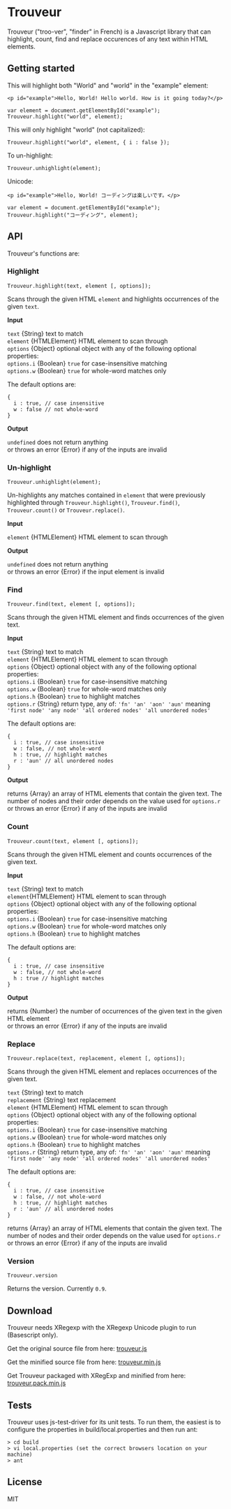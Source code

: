 Trouveur
========

Trouveur ("troo-ver", "finder" in French) is a Javascript library that can highlight, count, find and replace occurences of any text within HTML elements.

Getting started
---------------

This will highlight both "World" and "world" in the "example" element:

    <p id="example">Hello, World! Hello world. How is it going today?</p>
    
    var element = document.getElementById("example");
    Trouveur.highlight("world", element);

This will only highlight "world" (not capitalized):

    Trouveur.highlight("world", element, { i : false });

To un-highlight:

    Trouveur.unhighlight(element);

Unicode:

    <p id="example">Hello, World! コーディングは楽しいです。</p>
    
    var element = document.getElementById("example");
    Trouveur.highlight("コーディング", element);

API
---

Trouveur's functions are:

### Highlight
    
    Trouveur.highlight(text, element [, options]);
    

Scans through the given HTML `element` and highlights occurrences of the given `text`.

**Input**

`text` {String} text to match  
`element` {HTMLElement} HTML element to scan through  
`options` {Object} optional object with any of the following optional properties:  
`options.i` {Boolean} `true` for case-insensitive matching  
`options.w` {Boolean} `true` for whole-word matches only  
  
The default options are:  

    {
      i : true, // case insensitive
      w : false // not whole-word
    }

**Output**

`undefined` does not return anything  
or throws an error {Error} if any of the inputs are invalid

### Un-highlight
    
    Trouveur.unhighlight(element);
    

Un-highlights any matches contained in `element` that were previously highlighted through `Trouveur.highlight()`, `Trouveur.find()`, `Trouveur.count()` or `Trouveur.replace()`.

**Input**

`element` {HTMLElement} HTML element to scan through

**Output**

`undefined` does not return anything  
or throws an error {Error} if the input element is invalid  

### Find
    
    Trouveur.find(text, element [, options]);
    

Scans through the given HTML element and finds occurrences of the given text.

**Input**

`text` {String} text to match  
`element` {HTMLElement} HTML element to scan through  
`options` {Object} optional object with any of the following optional properties:  
`options.i` {Boolean} `true` for case-insensitive matching  
`options.w` {Boolean} `true` for whole-word matches only  
`options.h` {Boolean} `true` to highlight matches  
`options.r` {String} return type, any of: `'fn' 'an' 'aon' 'aun'` meaning `'first node' 'any node' 'all ordered nodes' 'all unordered nodes'`  

The default options are:

    {
      i : true, // case insensitive
      w : false, // not whole-word
      h : true, // highlight matches
      r : 'aun' // all unordered nodes
    }

**Output**

returns {Array} an array of HTML elements that contain the given text. The number of nodes and their order depends on the value used for `options.r`  
or throws an error {Error} if any of the inputs are invalid  

### Count
    
    Trouveur.count(text, element [, options]);
    

Scans through the given HTML element and counts occurrences of the given text.

**Input**

`text` {String} text to match  
`element`{HTMLElement} HTML element to scan through  
`options` {Object} optional object with any of the following optional properties:  
`options.i` {Boolean} `true` for case-insensitive matching  
`options.w` {Boolean} `true` for whole-word matches only  
`options.h` {Boolean} `true` to highlight matches  

The default options are:

    {
      i : true, // case insensitive
      w : false, // not whole-word
      h : true // highlight matches
    }

**Output**

returns {Number} the number of occurrences of the given text in the given HTML element  
or throws an error {Error} if any of the inputs are invalid  

### Replace
    
    Trouveur.replace(text, replacement, element [, options]);
    
    
Scans through the given HTML element and replaces occurrences of the given text.  

`text` {String} text to match  
`replacement` {String} text replacement  
`element` {HTMLElement} HTML element to scan through  
`options` {Object} optional object with any of the following optional properties:  
`options.i` {Boolean} `true` for case-insensitive matching  
`options.w` {Boolean} `true` for whole-word matches only  
`options.h` {Boolean} `true` to highlight matches  
`options.r` {String} return type, any of: `'fn' 'an' 'aon' 'aun'` meaning `'first node' 'any node' 'all ordered nodes' 'all unordered nodes'`  

The default options are:

    {
      i : true, // case insensitive
      w : false, // not whole-word
      h : true, // highlight matches
      r : 'aun' // all unordered nodes
    }

returns {Array} an array of HTML elements that contain the given text. The number of nodes and their order depends on the value used for `options.r`  
or throws an error {Error} if any of the inputs are invalid  

### Version
    
    Trouveur.version
    

Returns the version. Currently `0.9`.

Download
--------

Trouveur needs XRegexp with the XRegexp Unicode plugin to run (Basescript only).

Get the original source file from here: [trouveur.js](https://github.com/tepafoo/trouveur/blob/master/src/trouveur.js "trouveur.js")

Get the minified source file from here: [trouveur.min.js](https://github.com/tepafoo/trouveur/blob/master/build/target/trouveur.min.js "trouveur.min.js")

Get Trouveur packaged with XRegExp and minified from here: [trouveur.pack.min.js](https://github.com/tepafoo/trouveur/blob/master/build/target/trouveur.pack.min.js "trouveur.pack.min.js")


Tests
-----

Trouveur uses js-test-driver for its unit tests. To run them, the easiest is to configure the properties in build/local.properties and then run ant:

    > cd build
    > vi local.properties (set the correct browsers location on your machine)
    > ant

License
-------

MIT
